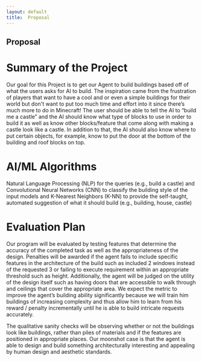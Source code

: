 ```yaml
---
layout: default
title:  Proposal
---
```

## Proposal
# Summary of the Project 
Our goal for this Project is to get our Agent to build buildings based off of what the users asks for AI to build. The inspiration came from the frustration of players that want to have a cool and or even a simple buildings for their world but don't want to put too much time  and effort into it since there’s much more to do in Minecraft! The user should be able to tell the AI to “build me a castle” and the AI should know what type of blocks to use in order to build it as well as know other blocks/feature that come along with making a castle look like a castle. In addition to that, the AI should also know where to put certain objects, for example, know to put the door at the bottom of the building and roof blocks on top. 

# AI/ML Algorithms
Natural Language Processing (NLP) for the queries (e.g., build a castle) and Convolutional Neural Networks (CNN) to classify the building style of the input models and K-Nearest Neighbors (K-NN) to provide the self-taught, automated suggestion of what it should build (e.g., building, house, castle)

# Evaluation Plan
Our program will be evaluated by testing features that determine the accuracy of the completed task as well as the appropriateness of the design. Penalties will be awarded if the agent fails to include specific features in the architecture of the build such as included 2 windows instead of the requested 3 or failing to execute requirement within an appropriate threshold such as height. Additionally, the agent will be judged on the utility of the design itself such as having doors that are accessible to walk through and ceilings that cover the appropriate area. We expect the metric to improve the agent’s building ability significantly because we will train him buildings of increasing complexity and thus allow him to learn from his reward / penalty incrementally until he is able to build intricate requests accurately. 

The qualitative sanity checks will be observing whether or not the buildings look like buildings, rather than piles of materials and if the features are positioned in appropriate places. Our moonshot case is that the agent is able to design and build something architecturally interesting and appealing by human design and aesthetic standards.


